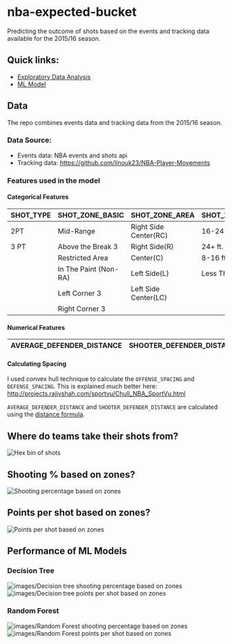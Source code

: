 # nba-expected-bucket

Predicting the outcome of shots based on the events and tracking data available for the 2015/16 season.

## Quick links:

- [Exploratory Data Analysis](analysis/eda/Exploratory%20data%20analysis%20on%20shots%20data.ipynb)
- [ML Model](analysis/ml/ml.ipynb)

## Data

The repo combines events data and tracking data from the 2015/16 season.

### Data Source:

- Events data: NBA events and shots api
- Tracking data: https://github.com/linouk23/NBA-Player-Movements

### Features used in the model

#### Categorical Features

| SHOT_TYPE | SHOT_ZONE_BASIC       | SHOT_ZONE_AREA        | SHOT_ZONE_RANGE | ACTION_TYPE_SIMPLIFIED |
| --------- | --------------------- | --------------------- | --------------- | ---------------------- |
| 2PT       | Mid-Range             | Right Side Center(RC) | 16-24 ft.       | Layup                  |
| 3 PT      | Above the Break 3     | Right Side(R)         | 24+ ft.         | Dunk                   |
|           | Restricted Area       | Center(C)             | 8-16 ft.        | Hook Shot              |
|           | In The Paint (Non-RA) | Left Side(L)          | Less Than 8 ft. | Jump Shot              |
|           | Left Corner 3         | Left Side Center(LC)  |
|           | Right Corner 3        |

#### Numerical Features

| AVERAGE_DEFENDER_DISTANCE | SHOOTER_DEFENDER_DISTANCE | OFFENSE_SPACING | DEFENSE_SPACING | SHOT_CLOCK |
| ------------------------- | ------------------------- | --------------- | --------------- | ---------- |

#### Calculating Spacing

I used convex hull technique to calculate the `OFFENSE_SPACING` and `DEFENSE_SPACING`. This is explained much better here: http://projects.rajivshah.com/sportvu/Chull_NBA_SportVu.html

`AVERAGE_DEFENDER_DISTANCE` and `SHOOTER_DEFENDER_DISTANCE` are calculated using the [distance formula](https://en.wikipedia.org/wiki/Euclidean_distance).

## Where do teams take their shots from?

<img src="images/hexbin of all shots.png" alt="Hex bin of shots">

## Shooting % based on zones?

<img src="images/Shooting percentage based on zones.jpg" alt="Shooting percentage based on zones">

## Points per shot based on zones?

<img src="images/Points per shot based on zones.jpg" alt="Points per shot based on zones">

## Performance of ML Models

### Decision Tree

<img src="images/Decision tree shooting percentage based on zones.png" alt="images/Decision tree shooting percentage based on zones">

<img src="images/Decision tree points per shot based on zones.png" alt="images/Decision tree points per shot based on zones">

### Random Forest

<img src="images/Random Forest shooting percentage based on zones.png" alt="images/Random Forest shooting percentage based on zones">

<img src="images/Random Forest points per shot based on zones.png" alt="images/Random Forest points per shot based on zones">
